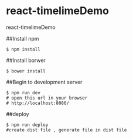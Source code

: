 # react-timelimeDemo
react-timelimeDemo

##Install npm

``` text
$ npm install
```
##Install borwer

``` text
$ bower install
```
##Begin to development server

``` text
$ npm run dev
# open this url in your browser
# http://localhost:8080/
```
##deploy

``` text
$ npm run deploy
#create dist file , generate file in dist file
```
